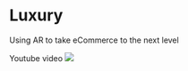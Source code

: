 # Luxury
 Using AR to take eCommerce to the next level

Youtube video
[![](http://img.youtube.com/vi/RpyBT1aGzec/0.jpg)](http://www.youtube.com/watch?v=RpyBT1aGzec "")
